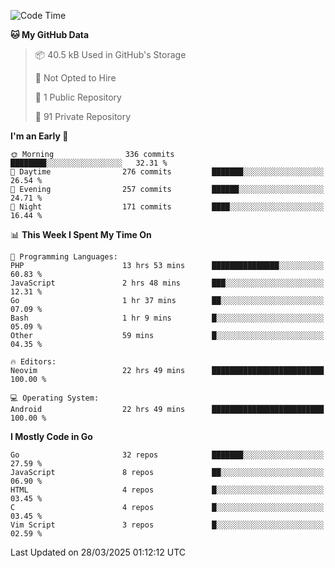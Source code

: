 
<!--START_SECTION:waka-->
![Code Time](http://img.shields.io/badge/Code%20Time-5%2C826%20hrs%2012%20mins-blue)

**🐱 My GitHub Data** 

> 📦 40.5 kB Used in GitHub's Storage 
 > 
> 🚫 Not Opted to Hire
 > 
> 📜 1 Public Repository 
 > 
> 🔑 91 Private Repository 
 > 
**I'm an Early 🐤** 

```text
🌞 Morning                336 commits         ████████░░░░░░░░░░░░░░░░░   32.31 % 
🌆 Daytime                276 commits         ███████░░░░░░░░░░░░░░░░░░   26.54 % 
🌃 Evening                257 commits         ██████░░░░░░░░░░░░░░░░░░░   24.71 % 
🌙 Night                  171 commits         ████░░░░░░░░░░░░░░░░░░░░░   16.44 % 
```


📊 **This Week I Spent My Time On** 

```text
💬 Programming Languages: 
PHP                      13 hrs 53 mins      ███████████████░░░░░░░░░░   60.83 % 
JavaScript               2 hrs 48 mins       ███░░░░░░░░░░░░░░░░░░░░░░   12.31 % 
Go                       1 hr 37 mins        ██░░░░░░░░░░░░░░░░░░░░░░░   07.09 % 
Bash                     1 hr 9 mins         █░░░░░░░░░░░░░░░░░░░░░░░░   05.09 % 
Other                    59 mins             █░░░░░░░░░░░░░░░░░░░░░░░░   04.35 % 

🔥 Editors: 
Neovim                   22 hrs 49 mins      █████████████████████████   100.00 % 

💻 Operating System: 
Android                  22 hrs 49 mins      █████████████████████████   100.00 % 
```

**I Mostly Code in Go** 

```text
Go                       32 repos            ███████░░░░░░░░░░░░░░░░░░   27.59 % 
JavaScript               8 repos             ██░░░░░░░░░░░░░░░░░░░░░░░   06.90 % 
HTML                     4 repos             █░░░░░░░░░░░░░░░░░░░░░░░░   03.45 % 
C                        4 repos             █░░░░░░░░░░░░░░░░░░░░░░░░   03.45 % 
Vim Script               3 repos             █░░░░░░░░░░░░░░░░░░░░░░░░   02.59 % 
```




 Last Updated on 28/03/2025 01:12:12 UTC
<!--END_SECTION:waka-->
